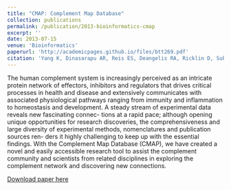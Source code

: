 ```yaml
---
title: "CMAP: Complement Map Database"
collection: publications
permalink: /publication/2013-bioinformatics-cmap
excerpt: ''
date: 2013-07-15
venue: 'Bioinformatics'
paperurl: 'http://academicpages.github.io/files/btt269.pdf'
citation: 'Yang K, Dinasarapu AR, Reis ES, Deangelis RA, Ricklin D, Subramaniam S, Lambris JD. (2013). &quot;CMAP: Complement Map Database.&quot; <i>Bioinformatics</i>. 29(21):2735-43.'
---
```

The human complement system is increasingly perceived as an intricate protein network of effectors, inhibitors and regulators that drives critical processes in health and disease and extensively communicates with associated physiological pathways ranging from immunity and inflammation to homeostasis and development. A steady stream of experimental data reveals new fascinating connec- tions at a rapid pace; although opening unique opportunities for research discoveries, the comprehensiveness and large diversity of experimental methods, nomenclatures and publication sources ren- ders it highly challenging to keep up with the essential findings. With the Complement Map Database (CMAP), we have created a novel and easily accessible research tool to assist the complement community and scientists from related disciplines in exploring the complement network and discovering new connections.

[Download paper here](http://academicpages.github.io/files/btt269.pdf)
